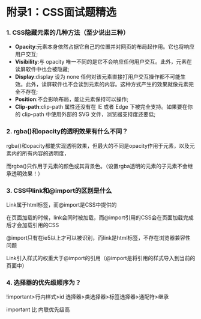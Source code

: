 # 附录1：CSS面试题精选

### 1. CSS隐藏元素的几种方法（至少说出三种）

* **Opacity**:元素本身依然占据它自己的位置并对网页的布局起作用。它也将响应用户交互;
* **Visibility**:与 opacity 唯一不同的是它不会响应任何用户交互。此外，元素在读屏软件中也会被隐藏;
* **Display**:display 设为 none 任何对该元素直接打用户交互操作都不可能生效。此外，读屏软件也不会读到元素的内容。这种方式产生的效果就像元素完全不存在;
* **Position**:不会影响布局，能让元素保持可以操作;
* **Clip-path**:clip-path 属性还没有在 IE 或者 Edge 下被完全支持。如果要在你的 clip-path 中使用外部的 SVG 文件，浏览器支持度还要低;

### 2. rgba\(\)和opacity的透明效果有什么不同？

rgba\(\)和opacity都能实现透明效果，但最大的不同是opacity作用于元素，以及元素内的所有内容的透明度，

而rgba\(\)只作用于元素的颜色或其背景色。（设置rgba透明的元素的子元素不会继承透明效果！）

### 3. CSS中link和@import的区别是什么

Link属于html标签，而@import是CSS中提供的

在页面加载的时候，link会同时被加载，而@import引用的CSS会在页面加载完成后才会加载引用的CSS

@import只有在ie5以上才可以被识别，而link是html标签，不存在浏览器兼容性问题

Link引入样式的权重大于@import的引用（@import是将引用的样式导入到当前的页面中）

### 4. 选择器的优先级顺序为？

!important&gt;行内样式&gt;id 选择器&gt;类选择器&gt;标签选择器&gt;通配符&gt;继承

important 比 内联优先级高

